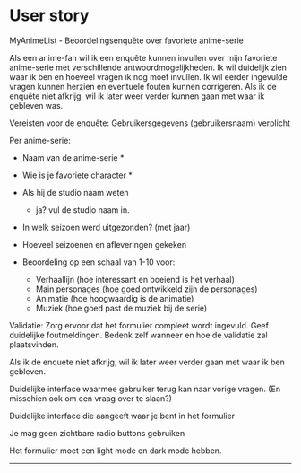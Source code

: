 # User story

MyAnimeList - Beoordelingsenquête over favoriete anime-serie

Als een anime-fan wil ik een enquête kunnen invullen over mijn favoriete anime-serie met verschillende antwoordmogelijkheden. Ik wil duidelijk zien waar ik ben en hoeveel vragen ik nog moet invullen. Ik wil eerder ingevulde vragen kunnen herzien en eventuele fouten kunnen corrigeren. Als ik de enquête niet afkrijg, wil ik later weer verder kunnen gaan met waar ik gebleven was.

Vereisten voor de enquête:
Gebruikersgegevens (gebruikersnaam) verplicht

Per anime-serie:

- Naam van de anime-serie *
- Wie is je favoriete character *


- Als hij de studio naam weten
  - ja? vul de studio naam in.
  
  
- In welk seizoen werd uitgezonden? (met jaar)
- Hoeveel seizoenen en afleveringen gekeken


- Beoordeling op een schaal van 1-10 voor:
  - Verhaallijn (hoe interessant en boeiend is het verhaal)
  - Main personages (hoe goed ontwikkeld zijn de personages)
  - Animatie (hoe hoogwaardig is de animatie)
  - Muziek (hoe goed past de muziek bij de serie)

Validatie: Zorg ervoor dat het formulier compleet wordt ingevuld. Geef duidelijke foutmeldingen. Bedenk zelf wanneer en hoe de validatie zal plaatsvinden.

Als ik de enquete niet afkrijg, wil ik later weer verder gaan met waar ik ben gebleven.

Duidelijke interface waarmee gebruiker terug kan naar vorige vragen. (En misschien ook om een vraag over te slaan?)

Duidelijke interface die aangeeft waar je bent in het formulier

Je mag geen zichtbare radio buttons gebruiken

Het formulier moet een light mode en dark mode hebben.

---
